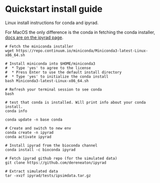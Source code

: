 # **Quickstart install guide**

Linux install instructions for conda and ipyrad.

For MacOS the only difference is the conda in fetching the conda installer,
[docs are on the ipyrad page](https://ipyrad.readthedocs.io/en/latest/3-installation.html#mac-install-instructions-for-conda).
```
# Fetch the miniconda installer
wget https://repo.continuum.io/miniconda/Miniconda3-latest-Linux-x86_64.sh

# Install miniconda into $HOME/miniconda3
#  * Type 'yes' to agree to the license
#  * Press Enter to use the default install directory
#  * Type 'yes' to initialize the conda install
bash Miniconda3-latest-Linux-x86_64.sh

# Refresh your terminal session to see conda
bash

# test that conda is installed. Will print info about your conda install.
conda info

conda update -n base conda

# Create and switch to new env
conda create -n ipyrad
conda activate ipyrad

# Install ipyrad from the bioconda channel
conda install -c bioconda ipyrad

# Fetch ipyrad github repo (for the simulated data)
git clone https://github.com/dereneaton/ipyrad

# Extract simulated data
tar -xvzf ipyrad/tests/ipsimdata.tar.gz
```
